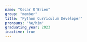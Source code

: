 ```yaml
---
name: "Oscar O'Brien"
group: "member"
title: "Python Curriculum Developer"
pronouns: "he/him"
graduating_year: 2023
inactive: true
---
```


